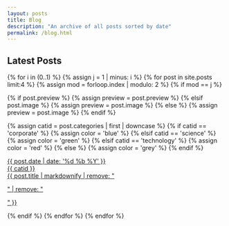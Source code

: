 ```yaml
---
layout: posts
title: Blog
description: "An archive of all posts sorted by date"
permalink: /blog.html
---
```


<h2 class="post-group-title">Latest Posts</h2>
<div class="post-group-content">

  {% for i in (0..1) %}
  {% assign j = 1 | minus: i  %}
  {% for post in site.posts limit:4 %}
  {% assign mod = forloop.index | modulo: 2 %}
  {% if mod == j %}

  {% if post.preview %}
  {% assign preview = post.preview %}
  {% elsif post.image %}
  {% assign preview = post.image %}
  {% else %}
  {% assign preview = post.image %}
  {% endif %}

  {% assign catid = post.categories | first | downcase %}
  {% if catid == 'corporate' %}
    {% assign color = 'blue' %}
  {% elsif catid == 'science' %}
    {% assign color = 'green' %}
  {% elsif catid == 'technology' %}
    {% assign color = 'red' %}
  {% else %}
    {% assign color = 'grey' %}
  {% endif %}

  <div class="post-preview">
  <a href="{{ site.url }}{{ post.url }}" title="{{ post.title }}">
  <span class="post-preview-header">{{ post.date | date: '%d %b %Y' }}</span>
  <div class="post-preview-content" style="
    background: url({{ site.url }}/{{ preview }}) no-repeat;
    background-size: cover; ">
    <div class="ribbon-box">
      <div class="ribbon-wrapper">
          <div class="{{ color }}-ribbon">{{ catid }}</div>
      </div>
    </div>
    <div class="{{ color }}-post-preview-text">
        {{ post.title | markdownify | remove: "<p>" | remove: "</p>" }}
    </div>
  </div>
  </a>
  </div>

  {% endif %}
  {% endfor %}
  {% endfor %}

  </div>
